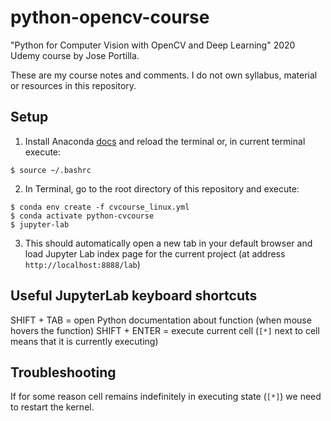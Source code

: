 # python-opencv-course
"Python for Computer Vision with OpenCV and Deep Learning" 2020 Udemy course by Jose Portilla.

These are my course notes and comments. I do not own syllabus, material or resources in this repository.

## Setup

1. Install Anaconda [docs](https://docs.anaconda.com/anaconda/install/) and reload the terminal or, in current terminal execute:
```
$ source ~/.bashrc
```
2. In Terminal, go to the root directory of this repository and execute:
```
$ conda env create -f cvcourse_linux.yml
$ conda activate python-cvcourse
$ jupyter-lab
```
3. This should automatically open a new tab in your default browser and load Jupyter Lab index page for the current project (at address `http://localhost:8888/lab`)

## Useful JupyterLab keyboard shortcuts

SHIFT + TAB = open Python documentation about function (when mouse hovers the function)
SHIFT + ENTER = execute current cell (`[*]` next to cell means that it is currently executing)

## Troubleshooting

If for some reason cell remains indefinitely in executing state (`[*]`) we need to restart the kernel.